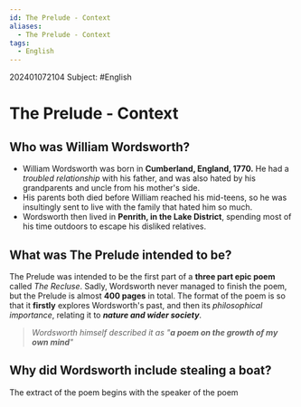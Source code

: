```yaml
---
id: The Prelude - Context
aliases:
  - The Prelude - Context
tags:
  - English
---
```


202401072104
Subject: #English


# The Prelude - Context

## Who was William Wordsworth?

- William Wordsworth was born in **Cumberland, England, 1770.** He had a *troubled relationship* with his father, and was also hated by his grandparents and uncle from his mother's side.
- His parents both died before William reached his mid-teens, so he was insultingly sent to live with the family that hated him so much.
- Wordsworth then lived in **Penrith, in the Lake District**, spending most of his time outdoors to escape his disliked relatives.

## What was The Prelude intended to be?

The Prelude was intended to be the first part of a **three part epic poem** called *The Recluse*. Sadly, Wordsworth never managed to finish the poem, but the Prelude is almost **400 pages** in total. The format of the poem is so that it **firstly** explores Wordsworth's past, and then its *philosophical importance*, relating it to ***nature and wider society***.

>*Wordsworth himself described it as "**a poem on the growth of my own mind**"*

## Why did Wordsworth include stealing a boat?

The extract of the poem begins with the speaker of the poem  

